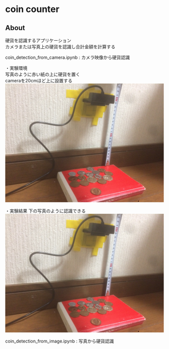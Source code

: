 coin counter
=================

## About

硬貨を認識するアプリケーション  
カメラまたは写真上の硬貨を認識し合計金額を計算する  
  
  coin_detection_from_camera.ipynb : カメラ映像から硬貨認識  
    
  ・実験環境  
  写真のように赤い紙の上に硬貨を置く  
  cameraを20cmほど上に設置する  
  <img src="https://github.com/hoshianaaa/coin_counter/blob/master/upload/experiment.png">  
    
  ・実験結果 
  下の写真のように認識できる
  <img src="https://github.com/hoshianaaa/coin_counter/blob/master/upload/experiment.png">  
  
    
    
    
  coin_detection_from_image.ipynb : 写真から硬貨認識
